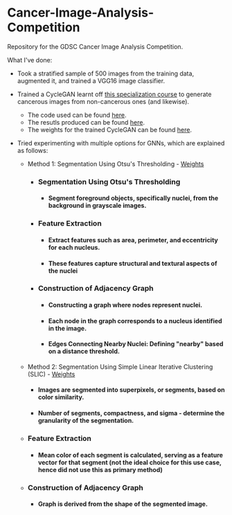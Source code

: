 # Cancer-Image-Analysis-Competition
Repository for the GDSC Cancer Image Analysis Competition.

What I've done: 
- Took a stratified sample of 500 images from the training data, augmented it, and trained a VGG16 image classifier.
  
- Trained a CycleGAN learnt off [this specialization course](https://www.coursera.org/account/accomplishments/specialization/certificate/MK2MTM8QZ9NC) to generate cancerous images from non-cancerous ones (and likewise).
    - The code used can be found [here](https://github.com/shravan-18/Histopathological-Image-Analysis-Competition/blob/main/AMD-Cloud-Runs/CycleGAN/cycle_gan.py).
    - The resutls produced can be found [here](https://github.com/shravan-18/Histopathological-Image-Analysis-Competition/tree/main/AMD-Cloud-Runs/CycleGAN/CycleGAN_images).
    - The weights for the trained CycleGAN can be found [here](https://github.com/shravan-18/Histopathological-Image-Analysis-Competition/tree/main/ckpt/CycleGAN).

- Tried experimenting with multiple options for GNNs, which are explained as follows:
    - Method 1: Segmentation Using Otsu's Thresholding - [Weights](https://github.com/shravan-18/Histopathological-Image-Analysis-Competition/blob/main/ckpt/GNN/gcn_model-otsu.pth)
        - ### **Segmentation Using Otsu's Thresholding**
      
          - #### Segment foreground objects, specifically nuclei, from the background in grayscale images.
          
        - ### **Feature Extraction**
      
          - #### Extract features such as area, perimeter, and eccentricity for each nucleus.
          - #### These features capture structural and textural aspects of the nuclei
          
        - ### **Construction of Adjacency Graph**
      
          - #### Constructing a graph where nodes represent nuclei.
          - #### Each node in the graph corresponds to a nucleus identified in the image.
          - #### Edges Connecting Nearby Nuclei: Defining "nearby" based on a distance threshold.

    - Method 2: Segmentation Using Simple Linear Iterative Clustering (SLIC) - [Weights](https://github.com/shravan-18/Histopathological-Image-Analysis-Competition/blob/main/ckpt/GNN/gcn_model-slic.pth)
    
        - #### Images are segmented into superpixels, or segments, based on color similarity.
        - #### Number of segments, compactness, and sigma -  determine the granularity of the segmentation. 
        
    - ### Feature Extraction
    
        - #### Mean color of each segment is calculated, serving as a feature vector for that segment (not the ideal choice for this use case, hence did not use this as primary method)
        
    - ### Construction of Adjacency Graph
    
        - #### Graph is derived from the shape of the segmented image.
